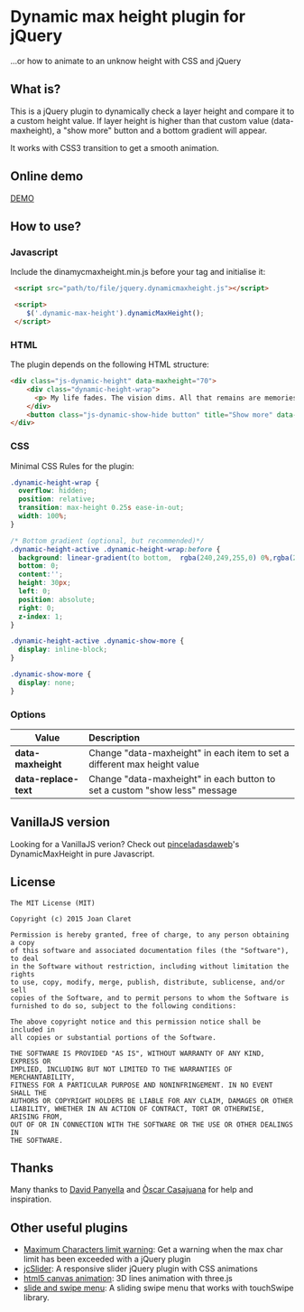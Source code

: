 Dynamic max height plugin for jQuery
========================================
...or how to animate to an unknow height with CSS and jQuery

What is?
-----------
This is a jQuery plugin to dynamically check a layer height and compare it to a custom height value.
If layer height is higher than that custom value (data-maxheight), a "show more" button and a bottom gradient will appear.

It works with CSS3 transition to get a smooth animation.


Online demo
-----------
[DEMO](http://joanclaret.github.io/dynamicmaxheight)

How to use?
-----------

### Javascript
Include the dinamycmaxheight.min.js before your </body> tag and initialise it:

```html
 <script src="path/to/file/jquery.dynamicmaxheight.js"></script>

 <script>
    $('.dynamic-max-height').dynamicMaxHeight();
 </script>
```


### HTML
The plugin depends on the following HTML structure:

```html
<div class="js-dynamic-height" data-maxheight="70">
    <div class="dynamic-height-wrap">
      <p> My life fades. The vision dims. All that remains are memories. I remember a time of chaos... ruined dreams... this wasted land. But most of all, I remember The Road Warrior. The man we called "Max." To understand who he was, you have to go back to another time... when the world was powered by the black fuel... and the desert sprouted great cities of pipe and steel. Gone now... swept away. For reasons long forgotten, two mighty warrior tribes went to war, and touched off a blaze which engulfed them all. Without fuel they were nothing. They'd built a house of straw. The thundering machines sputtered and stopped. Their leaders talked and talked and talked. But nothing could stem the avalanche. Their world crumbled. </p>
    </div>
    <button class="js-dynamic-show-hide button" title="Show more" data-replace-text="Show less">Show more</button>
</div>
```

### CSS
Minimal CSS Rules for the plugin:

```css
.dynamic-height-wrap {
  overflow: hidden;
  position: relative;
  transition: max-height 0.25s ease-in-out;
  width: 100%;
}

/* Bottom gradient (optional, but recommended)*/
.dynamic-height-active .dynamic-height-wrap:before {
  background: linear-gradient(to bottom,  rgba(240,249,255,0) 0%,rgba(255,255,255,1) 100%);
  bottom: 0;
  content:'';
  height: 30px;
  left: 0;
  position: absolute;
  right: 0;
  z-index: 1;
}

.dynamic-height-active .dynamic-show-more {
  display: inline-block;
}

.dynamic-show-more {
  display: none;
}
```

### Options

| Value|Description|
| ------- |:---------------------|
| **data-maxheight** | Change "data-maxheight" in each item to set a different max height value |
| **data-replace-text** | Change "data-maxheight" in each button to set a custom "show less" message |


VanillaJS version
------
Looking for a VanillaJS verion? Check out [pinceladasdaweb](https://github.com/pinceladasdaweb/DynamicMaxHeight)'s DynamicMaxHeight in pure Javascript.

License
-------

    The MIT License (MIT)

    Copyright (c) 2015 Joan Claret

    Permission is hereby granted, free of charge, to any person obtaining a copy
    of this software and associated documentation files (the "Software"), to deal
    in the Software without restriction, including without limitation the rights
    to use, copy, modify, merge, publish, distribute, sublicense, and/or sell
    copies of the Software, and to permit persons to whom the Software is
    furnished to do so, subject to the following conditions:

    The above copyright notice and this permission notice shall be included in
    all copies or substantial portions of the Software.

    THE SOFTWARE IS PROVIDED "AS IS", WITHOUT WARRANTY OF ANY KIND, EXPRESS OR
    IMPLIED, INCLUDING BUT NOT LIMITED TO THE WARRANTIES OF MERCHANTABILITY,
    FITNESS FOR A PARTICULAR PURPOSE AND NONINFRINGEMENT. IN NO EVENT SHALL THE
    AUTHORS OR COPYRIGHT HOLDERS BE LIABLE FOR ANY CLAIM, DAMAGES OR OTHER
    LIABILITY, WHETHER IN AN ACTION OF CONTRACT, TORT OR OTHERWISE, ARISING FROM,
    OUT OF OR IN CONNECTION WITH THE SOFTWARE OR THE USE OR OTHER DEALINGS IN
    THE SOFTWARE.

Thanks
-------
Many thanks to [David Panyella](https://github.com/davidpanyella) and [Òscar Casajuana](https://github.com/elboletaire) for help and inspiration.


Other useful  plugins
---------------------
* [Maximum Characters limit warning](https://github.com/JoanClaret/max-char-limit-warning): Get a warning when the max char limit has been exceeded with a jQuery plugin
* [jcSlider](http://joanclaret.github.io/jcSlider): A responsive slider jQuery plugin with CSS animations 
* [html5 canvas animation](http://joanclaret.github.io/html5-canvas-animation): 3D lines animation with three.js 
* [slide and swipe menu](http://joanclaret.github.io/slide-and-swipe-menu): A sliding swipe menu that works with touchSwipe library. 